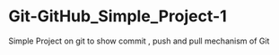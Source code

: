 # Git-GitHub_Simple_Project-1
Simple Project on git to show commit , push and pull mechanism of Git
